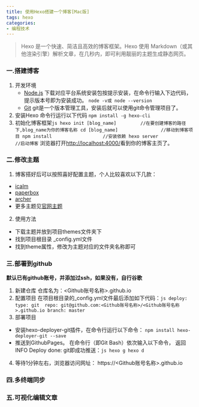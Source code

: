 ```yaml
---
title: 使用Hexo搭建一个博客[Mac版]
tags: hexo
categories: 
- 编程技术
---
```


> Hexo 是一个快速、简洁且高效的博客框架。Hexo 使用 Markdown（或其他渲染引擎）解析文章，在几秒内，即可利用靓丽的主题生成静态网页。
<!--more-->
### 一.搭建博客
1. 开发环境
   * [Node.js](https://nodejs.org/en/)   下载对应平台系统安装包按提示安装，在命令行输入下边代码，提示版本号即为安装成功。
    `node -v或 node --version`
   * [Git](https://git-scm.com/download)   git是一个版本管理工具，安装后就可以使用git命令管理项目了。
2. 安装Hexo
  命令行运行以下代码
  `npm install -g hexo-cli`
3. 初始化博客框架```js
  hexo init [blog_name]         //在要创建博客的路径下,blog_name为你的博客名称
  cd [blog_name]                //移动到博客项目
  npm install                   //安装依赖
  hexo server                   //启动博客```
  浏览器打开[http://localhost:4000/](http://localhost:4000/)看到你的博客主页了。

### 二.修改主题
1. 博客搭好后可以按照喜好配置主题，个人比较喜欢以下几款：
  * [icalm](git@github.com:nameoverflow/hexo-theme-icalm.git) 
  * [paperbox](git@github.com:sun11hexo-theme-paperbox.git) 
  * [archer](git@github.com:fi3ework/hexo-theme-archer.git)
  * 更多主题见[官网主题](https://hexo.io/themes/)
2. 使用方法
  * 下载主题并放到项目themes文件夹下
  * 找到项目根目录 _config.yml文件
  * 找到theme属性，修改为主题对应的文件夹名称即可

### 三.部署到github
**默认已有github账号，并添加过ssh，如果没有，自行谷歌**
1. 新建仓库
  仓库名为：<Github账号名称>.github.io
2. 配置项目
  在项目根目录的_config.yml文件最后添加如下代码：```js
  deploy:
  type: git 
  repo: git@github.com:<Github账号名称>/<Github账号名称>.github.io
  branch: master```
3. 部署项目
  * 安装hexo-deployer-git插件，在命令行运行以下命令：
  `npm install hexo-deployer-git --save`
  * 推送到GithubPages。
  在命令行（即Git Bash）依次输入以下命令， 返回INFO Deploy done: git即成功推送：```js
  hexo g
  hexo d```
4. 等待1分钟左右，浏览器访问网址： https://<Github账号名称>.github.io

### 四.多终端同步

### 五.可视化编辑文章
